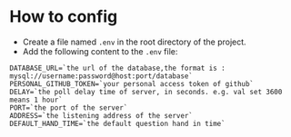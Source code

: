 # How to config
- Create a file named `.env` in the root directory of the project.
- Add the following content to the `.env` file:
```
DATABASE_URL=`the url of the database,the format is : mysql://username:password@host:port/database`
PERSONAL_GITHUB_TOKEN=`your personal access token of github`
DELAY=`the poll delay time of server, in seconds. e.g. val set 3600 means 1 hour`
PORT=`the port of the server`
ADDRESS=`the listening address of the server`
DEFAULT_HAND_TIME=`the default question hand in time`
```